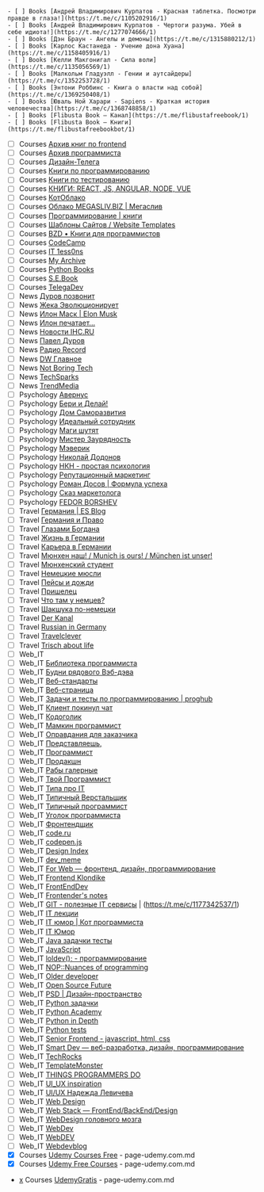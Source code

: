     - [ ] Books [Андрей Владимирович Курпатов - Красная таблетка. Посмотри правде в глаза!](https://t.me/c/1105202916/1)
    - [ ] Books [Андрей Владимирович Курпатов - Чертоги разума. Убей в себе идиота!](https://t.me/c/1277074666/1)
    - [ ] Books [Дэн Браун - Ангелы и демоны](https://t.me/c/1315880212/1)
    - [ ] Books [Карлос Кастанеда - Учение дона Хуана](https://t.me/c/1158405916/1)
    - [ ] Books [Келли Макгонигал - Сила воли](https://t.me/c/1135056569/1)
    - [ ] Books [Малкольм Гладуэлл - Гении и аутсайдеры](https://t.me/c/1352253728/1)
    - [ ] Books [Энтони Роббинс - Книга о власти над собой](https://t.me/c/1369250408/1)
    - [ ] Books [Юваль Ной Харари - Sapiens - Краткая история человечества](https://t.me/c/1368748858/1)
    - [ ] Books [Flibusta Book — Канал](https://t.me/flibustafreebook/1)
    - [ ] Books [Flibusta Book — Книги](https://t.me/flibustafreebookbot/1)
- [ ] Courses [Архив книг по frontend](https://t.me/frontendarchive/1)
- [ ] Courses [Архив программиста](https://t.me/techrocksarchive/1)
- [ ] Courses [Дизайн-Телега](https://t.me/design_telega/1)
- [ ] Courses [Книги по программированию](https://t.me/python_books_archive/1)
- [ ] Courses [Книги по тестированию](https://t.me/bookqa/1)
- [ ] Courses [КНИГИ: REACT, JS, ANGULAR, NODE, VUE](https://t.me/frontbooks/1)
- [ ] Courses [КотОблако](https://t.me/slifcloud/1)
- [ ] Courses [Облако MEGASLIV.BIZ | Мегаслив](https://t.me/cloudcourse/1)
- [ ] Courses [Программирование | книги](https://t.me/it_boooks/1)
- [ ] Courses [Шаблоны Cайтов / Website Templates](https://t.me/templatesite/1)
- [ ] Courses [BZD • Книги для программистов](https://t.me/bzd_channel/1)
- [ ] Courses [CodeCamp](https://t.me/campcode/1)
- [ ] Courses [IT 1ess0ns](https://t.me/IT_1ess0ns/1)
- [ ] Courses [My Archive](https://t.me/creative_archive/1)
- [ ] Courses [Python Books](https://t.me/pythonbooks/1)
- [ ] Courses [S.E.Book](https://t.me/S_E_Book)
- [ ] Courses [TelegaDev](https://t.me/telegadev/1)
- [ ] News [Дуров позвонит](https://t.me/DurovTV/1)
- [ ] News [Жека Эволюционирует](https://t.me/ono_tebya_sozhret/1)
- [ ] News [Илон Маск | Elon Musk](https://t.me/elonmusk_ru/1)
- [ ] News [Илон печатает...](https://t.me/Muskich/1)
- [ ] News [Новости IHC.RU](https://t.me/ihc_ru/1)
- [ ] News [Павел Дуров](https://t.me/durov_russia/1)
- [ ] News [Радио Record](https://t.me/radiorecord/1)
- [ ] News [DW Главное](https://t.me/dwglavnoe/1)
- [ ] News [Not Boring Tech](https://t.me/notboring_tech/1)
- [ ] News [TechSparks](https://t.me/techsparks/1)
- [ ] News [TrendMedia](https://t.me/TrendMediaChannel/1)
- [ ] Psychology [Авернус](https://t.me/avernuslab/1)
- [ ] Psychology [Бери и Делай!](https://t.me/energia_uspexa/1)
- [ ] Psychology [Дом Саморазвития](https://t.me/domsamorazvitiya/1)
- [ ] Psychology [Идеальный сотрудник](https://t.me/russiaHH/1)
- [ ] Psychology [Маги шутят](https://t.me/bash_mag/1)
- [ ] Psychology [Мистер Заурядность](https://t.me/mrzauryadnost/1)
- [ ] Psychology [Мэверик](https://t.me/freeman365/1)
- [ ] Psychology [Николай Додонов](https://t.me/n_dodonov/1)
- [ ] Psychology [НКН - простая психология](https://t.me/nkn_psi/1)
- [ ] Psychology [Репутационный маркетинг](https://t.me/reputant/1)
- [ ] Psychology [Роман Досов | Формула успеха](https://t.me/romandosov_blog/1)
- [ ] Psychology [Сказ маркетолога](https://t.me/moj_marketing/1)
- [ ] Psychology [FEDOR BORSHEV](https://t.me/pmdaily/1)
- [ ] Travel [Германия | ES Blog](https://t.me/es_blog/1)
- [ ] Travel [Германия и Право](https://t.me/gratis_recht/1)
- [ ] Travel [Глазами Богдана](https://t.me/bogdandevisu/1)
- [ ] Travel [Жизнь в Германии](https://t.me/lifegermany/1)
- [ ] Travel [Карьера в Германии](https://t.me/ingermany/1)
- [ ] Travel [Мюнхен наш! / Munich is ours! / München ist unser!](https://t.me/munichIsOur/1)
- [ ] Travel [Мюнхенский студент](https://t.me/munich_student/1)
- [ ] Travel [Немецкие мюсли](https://t.me/nemusli/1)
- [ ] Travel [Пейсы и дожди](https://t.me/pasesandsand/1)
- [ ] Travel [Пришелец](https://t.me/rusdeutschland/1)
- [ ] Travel [Что там у немцев?](https://t.me/dwrussian/1)
- [ ] Travel [Шакшука по-немецки](https://t.me/shakshuka_de/1)
- [ ] Travel [Der Kanal](https://t.me/austriakanal/1)
- [ ] Travel [Russian in Germany](https://t.me/survival_bias/1)
- [ ] Travel [Travelclever](https://t.me/travelclever/1)
- [ ] Travel [Trisch about life](https://t.me/trischme/1)
- [ ] Web_IT [<Easy-Peasy Code/>](https://t.me/easypeasycode/1)
- [ ] Web_IT [Библиотека программиста](https://t.me/proglibrary/1)
- [ ] Web_IT [Будни рядового Вэб-дэва](https://t.me/vebdev/1)
- [ ] Web_IT [Веб-стандарты](https://t.me/webstandards_ru/1)
- [ ] Web_IT [Веб-страница](https://t.me/tproger_web/1)
- [ ] Web_IT [Задачи и тесты по программированию | proghub](https://t.me/prog_hub/1)
- [ ] Web_IT [Клиент покинул чат](https://t.me/clientochat/1)
- [ ] Web_IT [Кодоголик](https://t.me/kodogolik/1)
- [ ] Web_IT [Мамкин программист](https://t.me/mamprog/1)
- [ ] Web_IT [Оправдания для заказчика](https://t.me/olegizvini/1)
- [ ] Web_IT [Представляешь,](https://t.me/your_tech/1)
- [ ] Web_IT [Программист](https://t.me/progeri/1)
- [ ] Web_IT [Продакшн](https://t.me/prod_one/1)
- [ ] Web_IT [Рабы галерные](https://t.me/rabynagalerah/1)
- [ ] Web_IT [Твой Программист](https://t.me/u_programmer/1)
- [ ] Web_IT [Типа про IT](https://t.me/tipaproit/1)
- [ ] Web_IT [Типичный Верстальщик](https://t.me/tpverstak/1)
- [ ] Web_IT [Типичный программист](https://t.me/tproger_official/1)
- [ ] Web_IT [Уголок программиста](https://t.me/conhum/1)
- [ ] Web_IT [Фронтендщик](https://t.me/frontendshik/1)
- [ ] Web_IT [code.ru](https://t.me/code_ru/1)
- [ ] Web_IT [codepen.js](https://t.me/codepen_js/1)
- [ ] Web_IT [Design Index](https://t.me/designindex/1)
- [ ] Web_IT [dev_meme](https://t.me/dev_meme/1)
- [ ] Web_IT [For Web — фронтенд, дизайн, программирование](https://t.me/forwebdev/1)
- [ ] Web_IT [Frontend Klondike](https://t.me/frontend_klondike/1)
- [ ] Web_IT [FrontEndDev](https://t.me/front_end_dev/1)
- [ ] Web_IT [Frontender's notes](https://t.me/frontendnoteschannel/1)
- [ ] Web_IT [GIT - полезные IT сервисы](https://t.me/gitservices/1) | (https://t.me/c/1177342537/1)
- [ ] Web_IT [IT лекции](https://t.me/itlecture/1)
- [ ] Web_IT [IT юмор | Кот программиста](https://t.me/cat_prog/1)
- [ ] Web_IT [IT Юмор](https://t.me/ithumor/1)
- [ ] Web_IT [Java задачки тесты](https://t.me/javaquize/1)
- [ ] Web_IT [JavaScript](https://t.me/we_use_js/1)
- [ ] Web_IT [loldev(); - программирование](https://t.me/loldev/1)
- [ ] Web_IT [NOP::Nuances of programming](https://t.me/nuancesprog/1)
- [ ] Web_IT [Older developer](https://t.me/olddeveloper/1)
- [ ] Web_IT [Open Source Future](https://t.me/opensourcefuture/1)
- [ ] Web_IT [PSD | Дизайн-пространство](https://t.me/psd_eu/1)
- [ ] Web_IT [Python задачки](https://t.me/pythonquestions/1)
- [ ] Web_IT [Python Academy](https://t.me/python_academy/1)
- [ ] Web_IT [Python in Depth](https://t.me/python_in_depth/1)
- [ ] Web_IT [Python tests](https://t.me/pythonquestion/1)
- [ ] Web_IT [Senior Frontend - javascript, html, css](https://t.me/seniorFront/1)
- [ ] Web_IT [Smart Dev — веб-разработка, дизайн, программирование](https://t.me/smart_dev/1)
- [ ] Web_IT [TechRocks](https://t.me/techrocks/1)
- [ ] Web_IT [TemplateMonster](https://t.me/templatemonsterRU/1)
- [ ] Web_IT [THINGS PROGRAMMERS DO](https://t.me/thingsprogrammersdo/1)
- [ ] Web_IT [UI_UX inspiration](https://t.me/uiux_design/1)
- [ ] Web_IT [UI/UX Надежда Левичева](https://t.me/designertyt/1)
- [ ] Web_IT [Web Design](https://t.me/webdesigndaily/1)
- [ ] Web_IT [Web Stack — FrontEnd/BackEnd/Design](https://t.me/web_stack/1)
- [ ] Web_IT [WebDesign головного мозга](https://t.me/brainwebdesign/1)
- [ ] Web_IT [WebDev](https://t.me/web_dev_humor/1)
- [ ] Web_IT [WebDEV](https://t.me/webb_dev/1)
- [ ] Web_IT [Webdevblog](https://t.me/webdevblogru/1)
- [x] Courses [Udemy Courses Free](https://t.me/udemycoursesfree/11092) - page-udemy.com.md
- [x] Courses [Udemy Free Courses](https://t.me/CourseTime/3526) - page-udemy.com.md
- [x](DEAD) Courses [UdemyGratis](https://t.me/UdemyGratis/19767) - page-udemy.com.md
